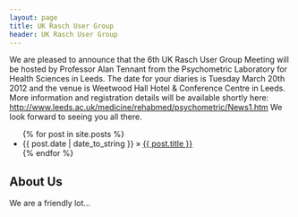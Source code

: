 ```yaml
---
layout: page
title: UK Rasch User Group
header: UK Rasch User Group
---
```


We are pleased to announce that the 6th UK Rasch User Group Meeting will be hosted by Professor Alan Tennant from the Psychometric Laboratory for Health Sciences in Leeds. The date for your diaries is Tuesday March 20th 2012 and the venue is Weetwood Hall Hotel & Conference Centre in Leeds. More information and registration details will be available shortly here: http://www.leeds.ac.uk/medicine/rehabmed/psychometric/News1.htm We look forward to seeing you all there.

<ul class="posts">
  {% for post in site.posts %}
    <li><span>{{ post.date | date_to_string }}</span> &raquo; <a href="{{ post.url }}">{{ post.title }}</a></li>
  {% endfor %}
</ul>

## About Us

We are a friendly lot...


